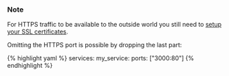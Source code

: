 <!-- usedin: [ _legacy_docker/deployment/container-ports.md, _maestro/Deployment/container-ports.md, _node/deployment/container-ports.md, _rails/deployment/container-ports.md, _skycap/deployment/container-ports.md] -->


### Note

For HTTPS traffic to be available to the outside world you still need to [setup your SSL certificates](/stack-add-ins/ssl-certificate).




Omitting the HTTPS port is possible by dropping the last part:

{% highlight yaml %}
services:
    my_service:
        ports: ["3000:80"]
{% endhighlight %}

